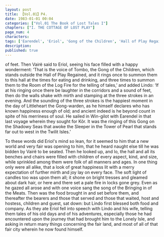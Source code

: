 ```yaml
---
layout: post
title: 【Vol.01】P4.
date: 1983-01-01 00:04
categories: ["Vol.01 The Book of Lost Tales I"]
chapters: ["I. THE COTTAGE OF LOST PLAY"]
page_num: 4
characters: 
tags: ['Earendel', 'Eriol', 'Gong of the Children', 'Hall of Play Regained', 'Kôr', 'Lindo', 'Littleheart', 'Lonely Island', 'Lonely Isle', 'Shadowy Seas']
description: 
published: true
---
```


<p style="text-indent: 0;">
of feet. Then Vairë said to Eriol, seeing his face filled with a happy wonderment: ‘That is the voice of Tombo, the Gong of the Children, which stands outside the Hall of Play Regained, and it rings once to summon them to this hall at the times for eating and drinking, and three times to summon them to the Room of the Log Fire for the telling of tales,’ and added Lindo: ‘If at his ringing once there be laughter in the corridors and a sound of feet, then do the walls shake with mirth and stamping at the three strokes in an evening. And the sounding of the three strokes is the happiest moment in the day of Littleheart the Gong-warden, as he himself declares who has known happiness enough of old; and ancient indeed is he beyond count in spite of his merriness of soul. He sailed in Win-gilot with Earendel in that last voyage wherein they sought for Kôr. It was the ringing of this Gong on the Shadowy Seas that awoke the Sleeper in the Tower of Pearl that stands far out to west in the Twilit Isles.’
</p>

To these words did Eriol's mind so lean, for it seemed to him that a new world and very fair was opening to him, that he heard naught else till he was bidden by Vairë to be seated. Then he looked up, and lo, the hall and all its benches and chairs were filled with children of every aspect, kind, and size, while sprinkled among them were folk of all manners and ages. In one thing only were all alike, that a look of great happiness lit with a merry expectation of further mirth and joy lay on every face. The soft light of candles too was upon them all; it shone on bright tresses and gleamed about dark hair, or here and there set a pale fire in locks gone grey. Even as he gazed all arose and with one voice sang the song of the Bringing in of the Meats. Then was the food brought in and set before them, and thereafter the bearers and those that served and those that waited, host and hostess, children and guest, sat down: but Lindo first blessed both food and company. As they ate Eriol fell into speech with Lindo and his wife, telling them tales of his old days and of his adventures, especially those he had encountered upon the journey that had brought him to the Lonely Isle, and asking in return many things concerning the fair land, and most of all of that fair city wherein he now found himself.


